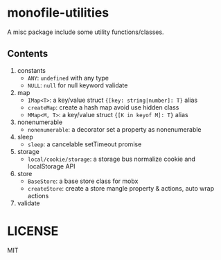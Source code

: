 # monofile-utilities

A misc package include some utility functions/classes.

## Contents

1. constants
    - `ANY`: `undefined` with any type
    - `NULL`: `null` for null keyword validate
2. map
    - `IMap<T>`: a key/value struct `{[key: string|number]: T}` alias
    - `createMap`: create a hash map avoid use hidden class
    - `MMap<M, T>`: a key/value struct `{[K in keyof M]: T}` alias
3. nonenumerable
    - `nonenumerable`: a decorator set a property as nonenumerable
4. sleep
    - `sleep`: a cancelable setTimeout promise
5. storage
    - `local/cookie/storage`: a storage bus normalize cookie and localStorage API
6. store
    - `BaseStore`: a base store class for mobx
    - `createStore`: create a store mangle property & actions, auto wrap actions
7. validate

# LICENSE

MIT